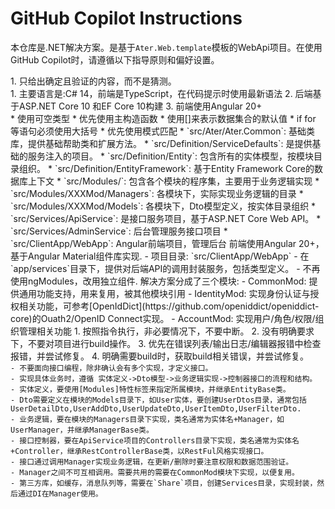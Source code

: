 # GitHub Copilot Instructions

本仓库是.NET解决方案。是基于`Ater.Web.template`模板的WebApi项目。在使用GitHub Copilot时，请遵循以下指导原则和偏好设置。

<principles>
1. 只给出确定且验证的内容，而不是猜测。
</principles>

<summary>
1. 主要语言是:C# 14，前端是TypeScript，在代码提示时使用最新语法
2. 后端基于ASP.NET Core 10 和EF Core 10构建
3. 前端使用Angular 20+
</summary>

<preferences>
* 使用可空类型
* 优先使用主构造函数
* 使用[]来表示数据集合的默认值
* if for 等语句必须使用大括号
* 优先使用模式匹配
</preferences>

<structure>
* `src/Ater/Ater.Common`: 基础类库，提供基础帮助类和扩展方法。
* `src/Definition/ServiceDefaults`: 是提供基础的服务注入的项目。
* `src/Definition/Entity`: 包含所有的实体模型，按模块目录组织。
* `src/Definition/EntityFramework`: 基于Entity Framework Core的数据库上下文
* `src/Modules/`: 包含各个模块的程序集，主要用于业务逻辑实现
* `src/Modules/XXXMod/Managers`: 各模块下，实际实现业务逻辑的目录
* `src/Modules/XXXMod/Models`: 各模块下，Dto模型定义，按实体目录组织
* `src/Services/ApiService`: 是接口服务项目，基于ASP.NET Core Web API。
* `src/Services/AdminService`: 后台管理服务接口项目
* `src/ClientApp/WebApp`: Angular前端项目，管理后台
</structure>

<frontend>
前端使用Angular 20+，基于Angular Material组件库实现.
- 项目目录: `src/ClientApp/WebApp`
- 在`app/services`目录下，提供对后端API的调用封装服务，包括类型定义。
- 不再使用ngModules，改用独立组件.

</frontend>

<modules>
解决方案分成了三个模块:
- CommonMod: 提供通用功能支持，用来复用，被其他模块引用
- IdentityMod: 实现身份认证与授权相关功能，可参考[OpenIdDict](https://github.com/openiddict/openiddict-core)的Ouath2/OpenID Connect实现。
- AccountMod: 实现用户/角色/权限/组织管理相关功能
</modules>

<Instructions>
1. 按照指令执行，非必要情况下，不要中断。
2. 没有明确要求下，不要对项目进行build操作。
3. 优先在错误列表/输出日志/编辑器报错中检查报错，并尝试修复。
4. 明确需要build时，获取build相关错误，并尝试修复。
</Instructions>

<code>
- 不要面向接口编程，除非确认会有多个实现，才定义接口。
- 实现具体业务时，遵循 实体定义->Dto模型->业务逻辑实现->控制器接口的流程和结构。
- 实体定义，要使用[Modules]特性标签来指定所属模块，并继承EntityBase类。
- Dto需要定义在模块的Models目录下，如User实体，要创建UserDtos目录，通常包括UserDetailDto,UserAddDto,UserUpdateDto,UserItemDto,UserFilterDto.
- 业务逻辑，要在模块的Managers目录下实现，类名通常为实体名+Manager，如UserManager，并继承ManagerBase类。
- 接口控制器，要在ApiService项目的Controllers目录下实现，类名通常为实体名+Controller，继承RestControllerBase类，以RestFul风格实现接口。
- 接口通过调用Manager实现业务逻辑，在更新/删除时要注意权限和数据范围验证。
- Manager之间不可互相调用。需要共用的需要在CommonMod模块下实现，以便复用。
- 第三方库，如缓存，消息队列等，需要在`Share`项目，创建Services目录，实现封装，然后通过DI在Manager使用。
</code>


